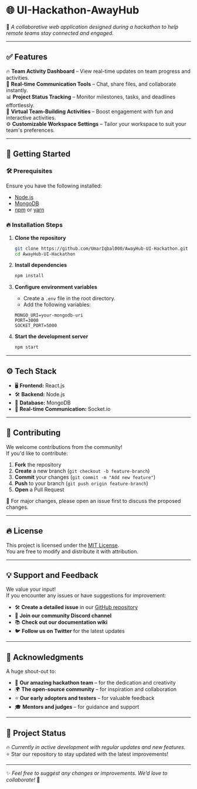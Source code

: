 # 🌐 **UI-Hackathon-AwayHub**
🚀 *A collaborative web application designed during a hackathon to help remote teams stay connected and engaged.*

---

## ✅ **Features**
🔥 **Team Activity Dashboard** – View real-time updates on team progress and activities.  
💬 **Real-time Communication Tools** – Chat, share files, and collaborate instantly.  
📊 **Project Status Tracking** – Monitor milestones, tasks, and deadlines effortlessly.  
🎯 **Virtual Team-Building Activities** – Boost engagement with fun and interactive activities.  
⚙️ **Customizable Workspace Settings** – Tailor your workspace to suit your team's preferences.  

---

## 🚀 **Getting Started**

### 🛠️ **Prerequisites**
Ensure you have the following installed:
- [Node.js](https://nodejs.org/)  
- [MongoDB](https://www.mongodb.com/)  
- [npm](https://www.npmjs.com/) or [yarn](https://yarnpkg.com/)  

### 🔥 **Installation Steps**
1. **Clone the repository**
   ```bash
   git clone https://github.com/UmarIqbal000/AwayHub-UI-Hackathon.git
   cd AwayHub-UI-Hackathon
   ```

2. **Install dependencies**
   ```bash
   npm install
   ```

3. **Configure environment variables**
   - Create a `.env` file in the root directory.
   - Add the following variables:
   ```plaintext
   MONGO_URI=your-mongodb-uri
   PORT=3000
   SOCKET_PORT=5000
   ```

4. **Start the development server**
   ```bash
   npm start
   ```

---

## ⚙️ **Tech Stack**
- 🖥️ **Frontend:** React.js  
- 🛠️ **Backend:** Node.js  
- 💾 **Database:** MongoDB  
- 🔌 **Real-time Communication:** Socket.io  

---

## 🤝 **Contributing**
We welcome contributions from the community!  
If you'd like to contribute:  
1. **Fork** the repository  
2. **Create** a new branch (`git checkout -b feature-branch`)  
3. **Commit** your changes (`git commit -m "Add new feature"`)  
4. **Push** to your branch (`git push origin feature-branch`)  
5. **Open** a Pull Request  

📌 For major changes, please open an issue first to discuss the proposed changes.  

---

## 🔥 **License**
This project is licensed under the [MIT License](https://choosealicense.com/licenses/mit/).  
You are free to modify and distribute it with attribution.

---

## 💡 **Support and Feedback**
We value your input!  
If you encounter any issues or have suggestions for improvement:  
- 🛠️ **Create a detailed issue** in our [GitHub repository](https://github.com/UmarIqbal000/AwayHub-UI-Hackathon/issues)  
- 💬 **Join our community Discord channel**  
- 📚 **Check out our documentation wiki**  
- 🐦 **Follow us on Twitter** for the latest updates  

---

## 🙌 **Acknowledgments**
A huge shout-out to:  
- 🎯 **Our amazing hackathon team** – for the dedication and creativity  
- 🌍 **The open-source community** – for inspiration and collaboration  
- ⭐ **Our early adopters and testers** – for valuable feedback  
- 🎓 **Mentors and judges** – for guidance and support  

---

## 🚦 **Project Status**
🔥 *Currently in active development with regular updates and new features.*  
⭐ Star our repository to stay updated with the latest improvements!  

---

✨ *Feel free to suggest any changes or improvements. We’d love to collaborate!* 🚀
